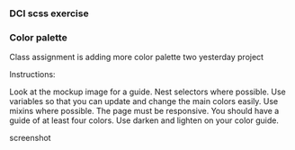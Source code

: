### DCI scss exercise

### Color palette

Class assignment is adding more color palette two yesterday project

Instructions:

Look at the mockup image for a guide.
Nest selectors where possible.
Use variables so that you can update and change the main colors easily.
Use mixins where possible.
The page must be responsive.
You should have a guide of at least four colors.
Use darken and lighten on your color guide.

screenshot
